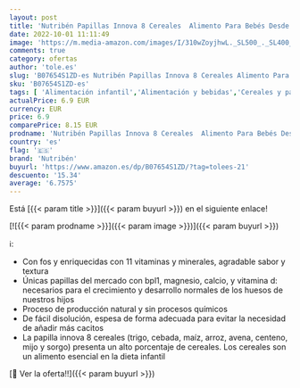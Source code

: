 ```yaml
---
layout: post
title: 'Nutribén Papillas Innova 8 Cereales  Alimento Para Bebés Desde Los 5 Meses  600g'
date: 2022-10-01 11:11:49
image: 'https://m.media-amazon.com/images/I/310wZoyjhwL._SL500_._SL400_.jpg'
comments: true
category: ofertas
author: 'tole.es'
slug: 'B07654S1ZD-es Nutribén Papillas Innova 8 Cereales Alimento Para Bebés...'
sku: 'B07654S1ZD-es'
tags: [ 'Alimentación infantil','Alimentación y bebidas','Cereales y papillas para bebés','Papillas para bebé','bebés','nutribén','🇪🇸', ]
actualPrice: 6.9 EUR
currency: EUR
price: 6.9
comparePrice: 8.15 EUR
prodname: 'Nutribén Papillas Innova 8 Cereales  Alimento Para Bebés Desde Los 5 Meses  600g'
country: 'es'
flag: '🇪🇸'
brand: 'Nutribén'
buyurl: 'https://www.amazon.es/dp/B07654S1ZD/?tag=tolees-21'
descuento: '15.34'
average: '6.7575'
---
```


Está [{{< param title >}}]({{< param buyurl >}}) en el siguiente enlace!

[![{{< param prodname >}}]({{< param image >}})]({{< param buyurl >}})

ℹ️:

- Con fos y enriquecidas con 11 vitaminas y minerales, agradable sabor y textura
- Únicas papillas del mercado con bpl1, magnesio, calcio, y vitamina d: necesarios para el crecimiento y desarrollo normales de los huesos de nuestros hijos
- Proceso de producción natural y sin procesos químicos
- De fácil disolución, espesa de forma adecuada para evitar la necesidad de añadir más cacitos
- La papilla innova 8 cereales (trigo, cebada, maíz, arroz, avena, centeno, mijo y sorgo) presenta un alto porcentaje de cereales. Los cereales son un alimento esencial en la dieta infantil

[🛒 Ver la oferta!!]({{< param buyurl >}})
